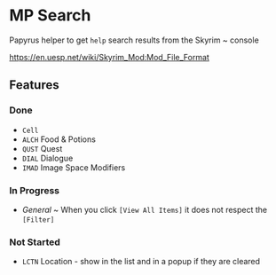 # MP Search

Papyrus helper to get `help` search results from the Skyrim ~ console

https://en.uesp.net/wiki/Skyrim_Mod:Mod_File_Format

## Features

### Done

- `Cell`
- `ALCH` Food & Potions
- `QUST` Quest
- `DIAL` Dialogue
- `IMAD` Image Space Modifiers

### In Progress

- _General_ ~ When you click `[View All Items]` it does not respect the `[Filter]`

### Not Started

- `LCTN` Location - show in the list and in a popup if they are cleared
